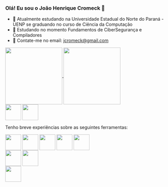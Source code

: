 ### Olá! Eu sou o João Henrique Cromeck 👋


- 🔭 Atualmente estudando na Universidade Estadual do Norte do Paraná - UENP se graduando no curso de Ciência da Computação
- 🌱 Estudando no momento Fundamentos de CiberSegurança e Compiladores
- 💬 Contate-me no email: jcromeck@gmail.com
<div>
  <a href="https://github.com/jcromeck">
  <img height="180em" align="center" src="https://github-readme-stats.vercel.app/api?username=jcromeck&show_icons=true&theme=radical" />
  <img height="180em" align="center" src="https://github-readme-stats.vercel.app/api/top-langs/?username=jcromeck&theme=radical" />
</div>
<div>
  <a hred="https://www.instagram.com/jhcromeck/">
  <img height="50em" align="center" src="https://img.shields.io/badge/Instagram-E4405F?style=for-the-badge&logo=instagram&logoColor=white" />
  <a hred="https://www.linkedin.com/in/joão-henrique-cromeck-47b325221/">
  <img height="50em" align="center" src="https://img.shields.io/badge/LinkedIn-0077B5?style=for-the-badge&logo=linkedin&logoColor=white" />
</div>

Tenho breve experiências sobre as seguintes ferramentas:
<div>
  <img height="50em" align="center" src="https://img.shields.io/badge/C-00599C?style=for-the-badge&logo=c&logoColor=white" />
  <img height="50em" align="center" src="https://img.shields.io/badge/C%23-239120?style=for-the-badge&logo=c-sharp&logoColor=white" />
  <img height="50em" align="center" src="https://img.shields.io/badge/C%2B%2B-00599C?style=for-the-badge&logo=c%2B%2B&logoColor=white" />
  <img height="50em" align="center" src="https://img.shields.io/badge/Python-3776AB?style=for-the-badge&logo=python&logoColor=white" />
  <img height="50em" align="center" src="https://img.shields.io/badge/Java-ED8B00?style=for-the-badge&logo=openjdk&logoColor=white" />
</div>
<div>
  <img height="50em" align="center" src="https://img.shields.io/badge/SQLite-07405E?style=for-the-badge&logo=sqlite&logoColor=white" />
  <img height="50em" align="center" src="https://img.shields.io/badge/PostgreSQL-316192?style=for-the-badge&logo=postgresql&logoColor=white" />
</div>
<div>
  <img height="50em" align="center" src="https://img.shields.io/badge/Unity-100000?style=for-the-badge&logo=unity&logoColor=white" />
</div>
